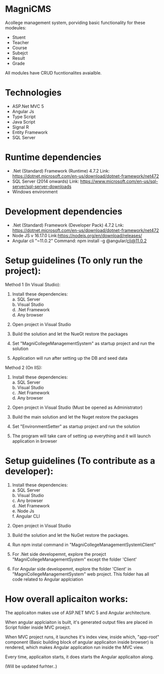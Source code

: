 # MagniCMS
Acollege management system, porviding basic functionality for these modeules: 

* Stuent
* Teacher
* Course
* Subejct 
* Result 
* Grade

All modules have CRUD fucntionalites avaialble. 

# Technologies

* ASP.Net MVC 5
* Angular Js 
* Type Script
* Java Script 
* Signal R
* Entity Framework 
* SQL Server

# Runtime dependencies
* .Net (Standard) Framework  (Runtime) 4.7.2
Link: https://dotnet.microsoft.com/en-us/download/dotnet-framework/net472 
* SQL Server (2014 onwards)
Link: https://www.microsoft.com/en-us/sql-server/sql-server-downloads
* Windows environment

# Development dependencies
* .Net (Standard) Framework  (Developer Pack) 4.7.2
Lnk: https://dotnet.microsoft.com/en-us/download/dotnet-framework/net472 
* Node JS v 16.17.0  Link:https://nodejs.org/en/download/releases/
* Angular cli "~11.0.2" Command: npm install -g @angular/cli@11.0.2
    
# Setup guidelines (To only run the project):
Method 1 (In Visual Studio):
1) Install these dependencies:
    <br/>a. SQL Server
    <br/>b. Visual Studio
    <br/>d. .Net Framework
    <br/>d. Any browser
    
2) Open project in Visual Studio
3) Build the solution and let the NueGt restore the packages
4) Set "MagniCollegeManagementSystem" as startup project and run the solution
5) Application will run after setting up the DB and seed data
    
Method 2 (On IIS):
1) Install these dependencies:
    <br/>a. SQL Server
    <br/>b. Visual Studio
    <br/>c. .Net Framework
    <br/>d. Any browser
    
2) Open project in Visual Studio (Must be opened as Administrator)
3) Build the main solution and let the Nuget restore the packages
4) Set "EnvironmentSetter" as startup project and run the solution
5) The program will take care of setting up everything and it will launch application in browser

# Setup guidelines (To contribute as a developer):

1) Install these dependencies:
    <br/>a. SQL Server
    <br/>b. Visual Studio
    <br/>c. Any browser
    <br/>d. .Net Framework
    <br/>e. Node Js
    <br/>f. Angular CLI

2) Open project in Visual Studio
3) Build the solution and let the NuGet restore the packages.
4) Run npm instal command in  "MagniCollegeManagementSystem\Client"
4) For .Net side developemnt, explore the proejct "MagniCollegeManagementSystem" except the folder 'Client'
5) For Angular side developemnt, explore the folder 'Client' in "MagniCollegeManagementSystem" web project. This folder has all code related to Angular applciation


# How overall aplicaiton works:
The applicaiton makes use of ASP.NET MVC 5 and Angular architecture.

When angular applciaiton is built, it's generated output files are placed in Script folder inside MVC proejct.

When MVC project runs, it launches it's index view, inside which, "app-root" component (Basic building block of angular applicaiton inside browser)
is rendered, which makes Angular application run inside the MVC view.

Every time, applicaiton starts, it does starts the Angular applicaiton along. 

(Will be updated furhter..)
